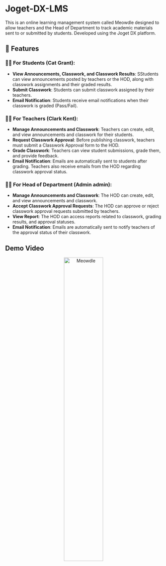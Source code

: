 # Joget-DX-LMS
This is an online learning management system called Meowdle designed to allow teachers and the Head of Department to track academic materials sent to or submitted by students. Developed using the Joget DX platform.
 
## 🚀 Features
 
### 👩‍🎓 For Students (Cat Grant):
- **View Announcements, Classwork, and Classwork Results**: SStudents can view announcements posted by teachers or the HOD, along with classwork assignments and their graded results.
- **Submit Classwork**: Students can submit classwork assigned by their teachers.
- **Email Notification**: Students receive email notifications when their classwork is graded (Pass/Fail).

 
### 👨‍🏫 For Teachers (Clark Kent):
- **Manage Announcements and Classwork**: Teachers can create, edit, and view announcements and classwork for their students.
- **Request Classwork Approval**: Before publishing classwork, teachers must submit a Classwork Approval form to the HOD.
- **Grade Classwork**: Teachers can view student submissions, grade them, and provide feedback.
- **Email Notification**: Emails are automatically sent to students after grading. Teachers also receive emails from the HOD regarding classwork approval status.

### 👩‍💻 For Head of Department (Admin admin):
- **Manage Announcements and Classwork**: The HOD can create, edit, and view announcements and classwork.
- **Accept Classwork Approval Requests**: The HOD can approve or reject classwork approval requests submitted by teachers.
- **View Report**: The HOD can access reports related to classwork, grading results, and approval statuses.
- **Email Notification**: Emails are automatically sent to notify teachers of the approval status of their classwork.

## Demo Video
<p align="center">
  <a href="https://www.youtube.com/watch?v=RA6Rlq93UQw">
    <img src="https://img.youtube.com/vi/RA6Rlq93UQw/0.jpg" alt="Meowdle" width="50%">
  </a>
</p>
